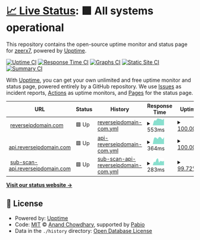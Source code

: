 # [📈 Live Status](https://demo.upptime.js.org): <!--live status--> **🟩 All systems operational**

This repository contains the open-source uptime monitor and status page for [zeerx7](https://zone-xsec.com/), powered by [Upptime](https://github.com/upptime/upptime).

[![Uptime CI](https://github.com/zeerx7/uptime-reverse-ip/workflows/Uptime%20CI/badge.svg)](https://github.com/zeerx7/uptime-reverse-ip/actions?query=workflow%3A%22Uptime+CI%22)
[![Response Time CI](https://github.com/zeerx7/uptime-reverse-ip/workflows/Response%20Time%20CI/badge.svg)](https://github.com/zeerx7/uptime-reverse-ip/actions?query=workflow%3A%22Response+Time+CI%22)
[![Graphs CI](https://github.com/zeerx7/uptime-reverse-ip/workflows/Graphs%20CI/badge.svg)](https://github.com/zeerx7/uptime-reverse-ip/actions?query=workflow%3A%22Graphs+CI%22)
[![Static Site CI](https://github.com/zeerx7/uptime-reverse-ip/workflows/Static%20Site%20CI/badge.svg)](https://github.com/zeerx7/uptime-reverse-ip/actions?query=workflow%3A%22Static+Site+CI%22)
[![Summary CI](https://github.com/zeerx7/uptime-reverse-ip/workflows/Summary%20CI/badge.svg)](https://github.com/zeerx7/uptime-reverse-ip/actions?query=workflow%3A%22Summary+CI%22)

With [Upptime](https://upptime.js.org), you can get your own unlimited and free uptime monitor and status page, powered entirely by a GitHub repository. We use [Issues](https://github.com/zeerx7/uptime-reverse-ip/issues) as incident reports, [Actions](https://github.com/zeerx7/uptime-reverse-ip/actions) as uptime monitors, and [Pages](https://demo.upptime.js.org) for the status page.

<!--start: status pages-->
<!-- This summary is generated by Upptime (https://github.com/upptime/upptime) -->
<!-- Do not edit this manually, your changes will be overwritten -->
<!-- prettier-ignore -->
| URL | Status | History | Response Time | Uptime |
| --- | ------ | ------- | ------------- | ------ |
| <img alt="" src="https://icons.duckduckgo.com/ip3/reverseipdomain.com.ico" height="13"> [reverseipdomain.com](https://reverseipdomain.com) | 🟩 Up | [reverseipdomain-com.yml](https://github.com/zeerx7/uptime-reverse-ip/commits/HEAD/history/reverseipdomain-com.yml) | <details><summary><img alt="Response time graph" src="./graphs/reverseipdomain-com/response-time-week.png" height="20"> 553ms</summary><br><a href="https://uptime.reverseipdomain.com/history/reverseipdomain-com"><img alt="Response time 763" src="https://img.shields.io/endpoint?url=https%3A%2F%2Fraw.githubusercontent.com%2Fzeerx7%2Fuptime-reverse-ip%2FHEAD%2Fapi%2Freverseipdomain-com%2Fresponse-time.json"></a><br><a href="https://uptime.reverseipdomain.com/history/reverseipdomain-com"><img alt="24-hour response time 619" src="https://img.shields.io/endpoint?url=https%3A%2F%2Fraw.githubusercontent.com%2Fzeerx7%2Fuptime-reverse-ip%2FHEAD%2Fapi%2Freverseipdomain-com%2Fresponse-time-day.json"></a><br><a href="https://uptime.reverseipdomain.com/history/reverseipdomain-com"><img alt="7-day response time 553" src="https://img.shields.io/endpoint?url=https%3A%2F%2Fraw.githubusercontent.com%2Fzeerx7%2Fuptime-reverse-ip%2FHEAD%2Fapi%2Freverseipdomain-com%2Fresponse-time-week.json"></a><br><a href="https://uptime.reverseipdomain.com/history/reverseipdomain-com"><img alt="30-day response time 1089" src="https://img.shields.io/endpoint?url=https%3A%2F%2Fraw.githubusercontent.com%2Fzeerx7%2Fuptime-reverse-ip%2FHEAD%2Fapi%2Freverseipdomain-com%2Fresponse-time-month.json"></a><br><a href="https://uptime.reverseipdomain.com/history/reverseipdomain-com"><img alt="1-year response time 763" src="https://img.shields.io/endpoint?url=https%3A%2F%2Fraw.githubusercontent.com%2Fzeerx7%2Fuptime-reverse-ip%2FHEAD%2Fapi%2Freverseipdomain-com%2Fresponse-time-year.json"></a></details> | <details><summary><a href="https://uptime.reverseipdomain.com/history/reverseipdomain-com">100.00%</a></summary><a href="https://uptime.reverseipdomain.com/history/reverseipdomain-com"><img alt="All-time uptime 98.77%" src="https://img.shields.io/endpoint?url=https%3A%2F%2Fraw.githubusercontent.com%2Fzeerx7%2Fuptime-reverse-ip%2FHEAD%2Fapi%2Freverseipdomain-com%2Fuptime.json"></a><br><a href="https://uptime.reverseipdomain.com/history/reverseipdomain-com"><img alt="24-hour uptime 100.00%" src="https://img.shields.io/endpoint?url=https%3A%2F%2Fraw.githubusercontent.com%2Fzeerx7%2Fuptime-reverse-ip%2FHEAD%2Fapi%2Freverseipdomain-com%2Fuptime-day.json"></a><br><a href="https://uptime.reverseipdomain.com/history/reverseipdomain-com"><img alt="7-day uptime 100.00%" src="https://img.shields.io/endpoint?url=https%3A%2F%2Fraw.githubusercontent.com%2Fzeerx7%2Fuptime-reverse-ip%2FHEAD%2Fapi%2Freverseipdomain-com%2Fuptime-week.json"></a><br><a href="https://uptime.reverseipdomain.com/history/reverseipdomain-com"><img alt="30-day uptime 98.92%" src="https://img.shields.io/endpoint?url=https%3A%2F%2Fraw.githubusercontent.com%2Fzeerx7%2Fuptime-reverse-ip%2FHEAD%2Fapi%2Freverseipdomain-com%2Fuptime-month.json"></a><br><a href="https://uptime.reverseipdomain.com/history/reverseipdomain-com"><img alt="1-year uptime 98.77%" src="https://img.shields.io/endpoint?url=https%3A%2F%2Fraw.githubusercontent.com%2Fzeerx7%2Fuptime-reverse-ip%2FHEAD%2Fapi%2Freverseipdomain-com%2Fuptime-year.json"></a></details>
| <img alt="" src="https://icons.duckduckgo.com/ip3/api.reverseipdomain.com.ico" height="13"> [api.reverseipdomain.com](https://api.reverseipdomain.com) | 🟩 Up | [api-reverseipdomain-com.yml](https://github.com/zeerx7/uptime-reverse-ip/commits/HEAD/history/api-reverseipdomain-com.yml) | <details><summary><img alt="Response time graph" src="./graphs/api-reverseipdomain-com/response-time-week.png" height="20"> 364ms</summary><br><a href="https://uptime.reverseipdomain.com/history/api-reverseipdomain-com"><img alt="Response time 2010" src="https://img.shields.io/endpoint?url=https%3A%2F%2Fraw.githubusercontent.com%2Fzeerx7%2Fuptime-reverse-ip%2FHEAD%2Fapi%2Fapi-reverseipdomain-com%2Fresponse-time.json"></a><br><a href="https://uptime.reverseipdomain.com/history/api-reverseipdomain-com"><img alt="24-hour response time 401" src="https://img.shields.io/endpoint?url=https%3A%2F%2Fraw.githubusercontent.com%2Fzeerx7%2Fuptime-reverse-ip%2FHEAD%2Fapi%2Fapi-reverseipdomain-com%2Fresponse-time-day.json"></a><br><a href="https://uptime.reverseipdomain.com/history/api-reverseipdomain-com"><img alt="7-day response time 364" src="https://img.shields.io/endpoint?url=https%3A%2F%2Fraw.githubusercontent.com%2Fzeerx7%2Fuptime-reverse-ip%2FHEAD%2Fapi%2Fapi-reverseipdomain-com%2Fresponse-time-week.json"></a><br><a href="https://uptime.reverseipdomain.com/history/api-reverseipdomain-com"><img alt="30-day response time 330" src="https://img.shields.io/endpoint?url=https%3A%2F%2Fraw.githubusercontent.com%2Fzeerx7%2Fuptime-reverse-ip%2FHEAD%2Fapi%2Fapi-reverseipdomain-com%2Fresponse-time-month.json"></a><br><a href="https://uptime.reverseipdomain.com/history/api-reverseipdomain-com"><img alt="1-year response time 2010" src="https://img.shields.io/endpoint?url=https%3A%2F%2Fraw.githubusercontent.com%2Fzeerx7%2Fuptime-reverse-ip%2FHEAD%2Fapi%2Fapi-reverseipdomain-com%2Fresponse-time-year.json"></a></details> | <details><summary><a href="https://uptime.reverseipdomain.com/history/api-reverseipdomain-com">100.00%</a></summary><a href="https://uptime.reverseipdomain.com/history/api-reverseipdomain-com"><img alt="All-time uptime 92.79%" src="https://img.shields.io/endpoint?url=https%3A%2F%2Fraw.githubusercontent.com%2Fzeerx7%2Fuptime-reverse-ip%2FHEAD%2Fapi%2Fapi-reverseipdomain-com%2Fuptime.json"></a><br><a href="https://uptime.reverseipdomain.com/history/api-reverseipdomain-com"><img alt="24-hour uptime 100.00%" src="https://img.shields.io/endpoint?url=https%3A%2F%2Fraw.githubusercontent.com%2Fzeerx7%2Fuptime-reverse-ip%2FHEAD%2Fapi%2Fapi-reverseipdomain-com%2Fuptime-day.json"></a><br><a href="https://uptime.reverseipdomain.com/history/api-reverseipdomain-com"><img alt="7-day uptime 100.00%" src="https://img.shields.io/endpoint?url=https%3A%2F%2Fraw.githubusercontent.com%2Fzeerx7%2Fuptime-reverse-ip%2FHEAD%2Fapi%2Fapi-reverseipdomain-com%2Fuptime-week.json"></a><br><a href="https://uptime.reverseipdomain.com/history/api-reverseipdomain-com"><img alt="30-day uptime 89.77%" src="https://img.shields.io/endpoint?url=https%3A%2F%2Fraw.githubusercontent.com%2Fzeerx7%2Fuptime-reverse-ip%2FHEAD%2Fapi%2Fapi-reverseipdomain-com%2Fuptime-month.json"></a><br><a href="https://uptime.reverseipdomain.com/history/api-reverseipdomain-com"><img alt="1-year uptime 92.79%" src="https://img.shields.io/endpoint?url=https%3A%2F%2Fraw.githubusercontent.com%2Fzeerx7%2Fuptime-reverse-ip%2FHEAD%2Fapi%2Fapi-reverseipdomain-com%2Fuptime-year.json"></a></details>
| <img alt="" src="https://icons.duckduckgo.com/ip3/sub-scan-api.reverseipdomain.com.ico" height="13"> [sub-scan-api.reverseipdomain.com](https://sub-scan-api.reverseipdomain.com/?domain=amazonaws.com) | 🟩 Up | [sub-scan-api-reverseipdomain-com.yml](https://github.com/zeerx7/uptime-reverse-ip/commits/HEAD/history/sub-scan-api-reverseipdomain-com.yml) | <details><summary><img alt="Response time graph" src="./graphs/sub-scan-api-reverseipdomain-com/response-time-week.png" height="20"> 283ms</summary><br><a href="https://uptime.reverseipdomain.com/history/sub-scan-api-reverseipdomain-com"><img alt="Response time 1127" src="https://img.shields.io/endpoint?url=https%3A%2F%2Fraw.githubusercontent.com%2Fzeerx7%2Fuptime-reverse-ip%2FHEAD%2Fapi%2Fsub-scan-api-reverseipdomain-com%2Fresponse-time.json"></a><br><a href="https://uptime.reverseipdomain.com/history/sub-scan-api-reverseipdomain-com"><img alt="24-hour response time 289" src="https://img.shields.io/endpoint?url=https%3A%2F%2Fraw.githubusercontent.com%2Fzeerx7%2Fuptime-reverse-ip%2FHEAD%2Fapi%2Fsub-scan-api-reverseipdomain-com%2Fresponse-time-day.json"></a><br><a href="https://uptime.reverseipdomain.com/history/sub-scan-api-reverseipdomain-com"><img alt="7-day response time 283" src="https://img.shields.io/endpoint?url=https%3A%2F%2Fraw.githubusercontent.com%2Fzeerx7%2Fuptime-reverse-ip%2FHEAD%2Fapi%2Fsub-scan-api-reverseipdomain-com%2Fresponse-time-week.json"></a><br><a href="https://uptime.reverseipdomain.com/history/sub-scan-api-reverseipdomain-com"><img alt="30-day response time 3728" src="https://img.shields.io/endpoint?url=https%3A%2F%2Fraw.githubusercontent.com%2Fzeerx7%2Fuptime-reverse-ip%2FHEAD%2Fapi%2Fsub-scan-api-reverseipdomain-com%2Fresponse-time-month.json"></a><br><a href="https://uptime.reverseipdomain.com/history/sub-scan-api-reverseipdomain-com"><img alt="1-year response time 1127" src="https://img.shields.io/endpoint?url=https%3A%2F%2Fraw.githubusercontent.com%2Fzeerx7%2Fuptime-reverse-ip%2FHEAD%2Fapi%2Fsub-scan-api-reverseipdomain-com%2Fresponse-time-year.json"></a></details> | <details><summary><a href="https://uptime.reverseipdomain.com/history/sub-scan-api-reverseipdomain-com">99.72%</a></summary><a href="https://uptime.reverseipdomain.com/history/sub-scan-api-reverseipdomain-com"><img alt="All-time uptime 95.44%" src="https://img.shields.io/endpoint?url=https%3A%2F%2Fraw.githubusercontent.com%2Fzeerx7%2Fuptime-reverse-ip%2FHEAD%2Fapi%2Fsub-scan-api-reverseipdomain-com%2Fuptime.json"></a><br><a href="https://uptime.reverseipdomain.com/history/sub-scan-api-reverseipdomain-com"><img alt="24-hour uptime 100.00%" src="https://img.shields.io/endpoint?url=https%3A%2F%2Fraw.githubusercontent.com%2Fzeerx7%2Fuptime-reverse-ip%2FHEAD%2Fapi%2Fsub-scan-api-reverseipdomain-com%2Fuptime-day.json"></a><br><a href="https://uptime.reverseipdomain.com/history/sub-scan-api-reverseipdomain-com"><img alt="7-day uptime 99.72%" src="https://img.shields.io/endpoint?url=https%3A%2F%2Fraw.githubusercontent.com%2Fzeerx7%2Fuptime-reverse-ip%2FHEAD%2Fapi%2Fsub-scan-api-reverseipdomain-com%2Fuptime-week.json"></a><br><a href="https://uptime.reverseipdomain.com/history/sub-scan-api-reverseipdomain-com"><img alt="30-day uptime 81.48%" src="https://img.shields.io/endpoint?url=https%3A%2F%2Fraw.githubusercontent.com%2Fzeerx7%2Fuptime-reverse-ip%2FHEAD%2Fapi%2Fsub-scan-api-reverseipdomain-com%2Fuptime-month.json"></a><br><a href="https://uptime.reverseipdomain.com/history/sub-scan-api-reverseipdomain-com"><img alt="1-year uptime 95.44%" src="https://img.shields.io/endpoint?url=https%3A%2F%2Fraw.githubusercontent.com%2Fzeerx7%2Fuptime-reverse-ip%2FHEAD%2Fapi%2Fsub-scan-api-reverseipdomain-com%2Fuptime-year.json"></a></details>

<!--end: status pages-->

[**Visit our status website →**](https://demo.upptime.js.org)

## 📄 License

- Powered by: [Upptime](https://github.com/upptime/upptime)
- Code: [MIT](./LICENSE) © [Anand Chowdhary](https://anandchowdhary.com), supported by [Pabio](https://pabio.com)
- Data in the `./history` directory: [Open Database License](https://opendatacommons.org/licenses/odbl/1-0/)
